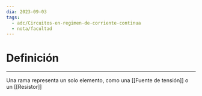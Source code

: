 ```yaml
---
dia: 2023-09-03
tags:
  - adc/Circuitos-en-regimen-de-corriente-continua
  - nota/facultad
---
```

# Definición
---
Una rama representa un solo elemento, como una [[Fuente de tensión]] o un [[Resistor]]